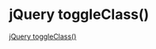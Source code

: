 # jQuery toggleClass()
[jQuery toggleClass()](https://aiwithcloud.com/2022/09/19/jquery_toggleclass/)